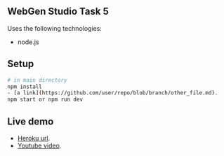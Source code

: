 ## WebGen Studio Task 5

Uses the following technologies:

- node.js

## Setup

```sh
# in main directory
npm install
- [a link](https://github.com/user/repo/blob/branch/other_file.md).
npm start or npm run dev
```

## Live demo

- [Heroku url](http://webgen-task-five.herokuapp.com/).
- [Youtube video](https://www.youtube.com/watch?v=G8T2ydJzv40).